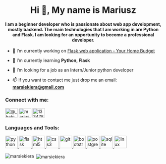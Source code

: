 <h1 align="center">Hi 👋, My name is Mariusz</h1>
<h4 align="center">I am a beginner developer who is passionate about web app development, mostly backend. The main technologies that I am working in are Python and Flask<!--, Django-->. I am looking for an opportunity to become a professional developer.</h4>

- 🔭 I’m currently working on [Flask web application - Your Home Budget](https://github.com/marsiekiera/YHB)

- 🌱 I’m currently learning **Python, Flask<!--, Django-->**

- 🔎 I’m looking for a job as an Intern/Junior python developer

- 📫 If you want to contact me just drop me an email: **marsiekiera@gmail.com**

<h3 align="left">Connect with me:</h3>
<p align="left">
<a href="https://twitter.com/@_hatchet" target="blank"><img align="center" src="https://cdn.jsdelivr.net/npm/simple-icons@3.0.1/icons/twitter.svg" alt="@_hatchet" height="30" width="40" /></a>
<a href="https://linkedin.com/in/mariusz-siekiera" target="blank"><img align="center" src="https://cdn.jsdelivr.net/npm/simple-icons@3.0.1/icons/linkedin.svg" alt="mariusz-siekiera" height="30" width="40" /></a>
<a href="https://stackoverflow.com/users/13347805" target="blank"><img align="center" src="https://cdn.jsdelivr.net/npm/simple-icons@3.0.1/icons/stackoverflow.svg" alt="13347805" height="30" width="40" /></a>
</p>

<h3 align="left">Languages and Tools:</h3>
<p align="left"> 
    <a href="https://www.python.org" target="_blank"> <img src="https://devicons.github.io/devicon/devicon.git/icons/python/python-original.svg" alt="python" width="40" height="40"/> </a> 
    <a href="https://flask.palletsprojects.com/" target="_blank"> <img src="https://www.vectorlogo.zone/logos/pocoo_flask/pocoo_flask-icon.svg" alt="flask" width="40" height="40"/> </a>
<!--     <a href="https://www.djangoproject.com/" target="_blank"> <img src="https://devicons.github.io/devicon/devicon.git/icons/django/django-original.svg" alt="django" width="40" height="40"/> </a>  -->
    <a href="https://www.w3.org/html/" target="_blank"> <img src="https://devicons.github.io/devicon/devicon.git/icons/html5/html5-original-wordmark.svg" alt="html5" width="40" height="40"/> </a> 
    <a href="https://www.w3schools.com/css/" target="_blank"> <img src="https://devicons.github.io/devicon/devicon.git/icons/css3/css3-original-wordmark.svg" alt="css3" width="40" height="40"/> </a> 
<!--     <a href="https://developer.mozilla.org/en-US/docs/Web/JavaScript" target="_blank"> <img src="https://devicons.github.io/devicon/devicon.git/icons/javascript/javascript-original.svg" alt="javascript" width="40" height="40"/> </a>  -->
    <a href="https://git-scm.com/" target="_blank"> <img src="https://www.vectorlogo.zone/logos/git-scm/git-scm-icon.svg" alt="git" width="40" height="40"/> </a> 
  <a href="https://getbootstrap.com" target="_blank"> <img src="https://devicons.github.io/devicon/devicon.git/icons/bootstrap/bootstrap-plain.svg" alt="bootstrap" width="40" height="40"/> </a> 
    <a href="https://www.postgresql.org" target="_blank"> <img src="https://devicons.github.io/devicon/devicon.git/icons/postgresql/postgresql-original-wordmark.svg" alt="postgresql" width="40" height="40"/> </a> 
  <a href="https://www.sqlite.org/" target="_blank"> <img src="https://www.vectorlogo.zone/logos/sqlite/sqlite-icon.svg" alt="sqlite" width="40" height="40"/> </a>
  <a href="https://www.linux.org/" target="_blank"> <img src="https://devicons.github.io/devicon/devicon.git/icons/linux/linux-original.svg" alt="linux" width="40" height="40"/> </a> </p>

<p><img align="left" src="https://github-readme-stats.vercel.app/api/top-langs?username=marsiekiera&show_icons=true&locale=en&layout=compact" alt="marsiekiera" /></p>

<p>&nbsp;<img align="center" src="https://github-readme-stats.vercel.app/api?username=marsiekiera&show_icons=true&locale=en" alt="marsiekiera" /></p>
